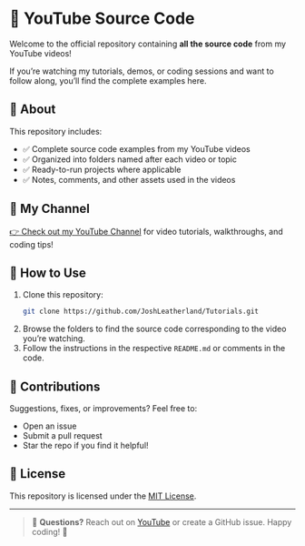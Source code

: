# 📂 YouTube Source Code

Welcome to the official repository containing **all the source code** from my YouTube videos!

If you’re watching my tutorials, demos, or coding sessions and want to follow along, you’ll find the complete examples here.

## 📌 About

This repository includes:

- ✅ Complete source code examples from my YouTube videos
- ✅ Organized into folders named after each video or topic
- ✅ Ready-to-run projects where applicable
- ✅ Notes, comments, and other assets used in the videos

## 🎥 My Channel

[👉 Check out my YouTube Channel](https://www.youtube.com/@jltechyt) for video tutorials, walkthroughs, and coding tips!

## 🧭 How to Use

1.  Clone this repository:
    ```bash
    git clone https://github.com/JoshLeatherland/Tutorials.git
    ```
2.  Browse the folders to find the source code corresponding to the video you’re watching.
3.  Follow the instructions in the respective `README.md` or comments in the code.

## 🤝 Contributions

Suggestions, fixes, or improvements? Feel free to:

- Open an issue
- Submit a pull request
- Star the repo if you find it helpful!

## 📄 License

This repository is licensed under the [MIT License](LICENSE).

---

> 💬 **Questions?**
> Reach out on [YouTube](https://www.youtube.com/@jltechyt) or create a GitHub issue. Happy coding! 🎉
